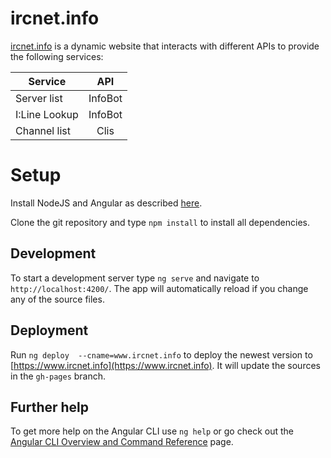 # ircnet.info

[ircnet.info](https://www.ircnet.info) is a dynamic website that interacts with different APIs to provide the following services:

| Service       | API           |
| ------------- |:-------------:| 
| Server list   | InfoBot       |
| I:Line Lookup | InfoBot       | 
| Channel list  | Clis          | 

# Setup
Install NodeJS and Angular as described [here](https://angular.io/guide/setup-local).

Clone the git repository and type `npm install` to install all dependencies.

## Development
To start a development server type `ng serve` and navigate to `http://localhost:4200/`. The app will automatically reload if you change any of the source files.

## Deployment
Run `ng deploy  --cname=www.ircnet.info` to deploy the newest version to [https://www.ircnet.info](https://www.ircnet.info). It will update the sources in the `gh-pages` branch.

## Further help

To get more help on the Angular CLI use `ng help` or go check out the [Angular CLI Overview and Command Reference](https://angular.io/cli) page.
